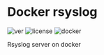 # Docker rsyslog

![ver](https://img.shields.io/badge/ver-1.0-pink)
![license](https://img.shields.io/github/license/mach1el/docker-rsyslog?color=blue&style=plastic)
![docker](https://img.shields.io/badge/docker-container-magenta)

Rsyslog server on docker
 

